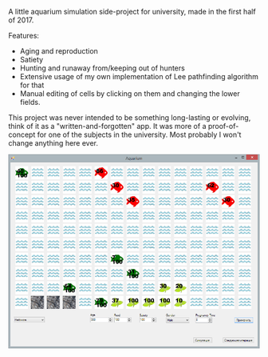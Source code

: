 A little aquarium simulation side-project for university, made in the first half of 2017.

Features:
* Aging and reproduction
* Satiety
* Hunting and runaway from/keeping out of hunters
* Extensive usage of my own implementation of Lee pathfinding algorithm for that
* Manual editing of cells by clicking on them and changing the lower fields.

This project was never intended to be something long-lasting or evolving, think of it as a "written-and-forgotten" app. It was more of a proof-of-concept for one of the subjects in the university. Most probably I won't change anything here ever.

![Screenshot](Aquarium.PNG)
